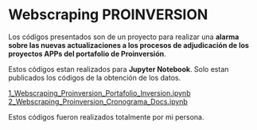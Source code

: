 # Webscraping PROINVERSION
Los códigos presentados son de un proyecto para realizar una **alarma sobre las nuevas actualizaciones a los procesos de adjudicación de los proyectos APPs del portafolio de Proinversión**. 

Estos códigos estan realizados para **Jupyter Notebook**. Solo estan publicados los códigos de la obtención de los datos.

[1_Webscraping_Proinversion_Portafolio_Inversion.ipynb](https://github.com/dest18/Prueba_Codigo_CV/blob/main/Python/Webscraping%20PROINVERSION/1_Webscraping_Proinversion_Portafolio_Inversion.ipynb)
[2_Webscraping_Proinversion_Cronograma_Docs.ipynb](https://github.com/dest18/Prueba_Codigo_CV/blob/main/Python/Webscraping%20PROINVERSION/2_Webscraping_Proinversion_Cronograma_Docs.ipynb)

Estos códigos fueron realizados totalmente por mi persona. 
